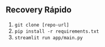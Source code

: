 ## Recovery Rápido
1. `git clone [repo-url]`
2. `pip install -r requirements.txt`
3. `streamlit run app/main.py`